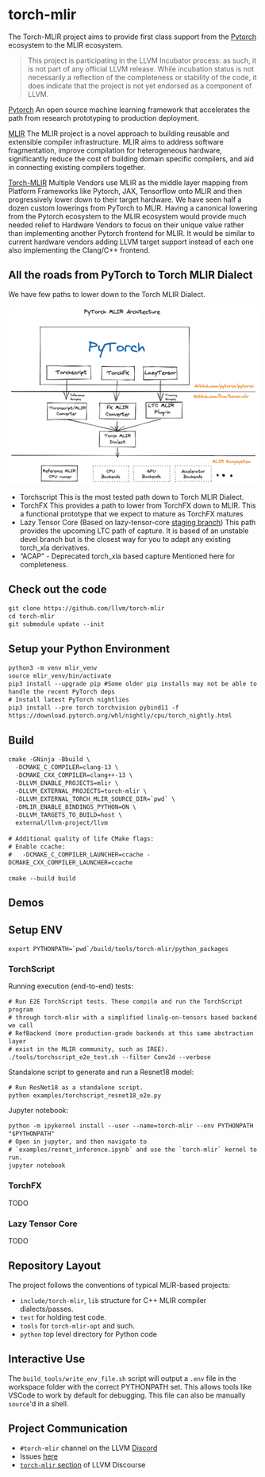 # torch-mlir

The Torch-MLIR project aims to provide first class support from the [Pytorch](https://pytorch.org) ecosystem to the MLIR ecosystem.

> This project is participating in the LLVM Incubator process: as such, it is
not part of any official LLVM release.  While incubation status is not
necessarily a reflection of the completeness or stability of the code, it
does indicate that the project is not yet endorsed as a component of LLVM.

[Pytorch](https://pytorch.org)
An open source machine learning framework that accelerates the path from research prototyping to production deployment.

[MLIR](https://mlir.llvm.org)
The MLIR project is a novel approach to building reusable and extensible compiler infrastructure. MLIR aims to address software fragmentation, improve compilation for heterogeneous hardware, significantly reduce the cost of building domain specific compilers, and aid in connecting existing compilers together.

[Torch-MLIR](https://github.com/llvm/torch-mlir)
Multiple Vendors use MLIR as the middle layer mapping from Platform Frameworks like Pytorch, JAX, Tensorflow onto MLIR and then progressively lower down to their target hardware. We have seen half a dozen custom lowerings from PyTorch to MLIR. Having a canonical lowering from the Pytorch ecosystem to the MLIR ecosystem would provide much needed relief to Hardware Vendors to focus on their unique value rather than implementing another Pytorch frontend for MLIR. It would be similar to current hardware vendors adding LLVM target support instead of each one also implementing the Clang/C++ frontend.

## All the roads from PyTorch to Torch MLIR Dialect

We have few paths to lower down to the Torch MLIR Dialect.

![Torch Lowering Architectures](Torch-MLIR.png)

 - Torchscript
    This is the most tested path down to Torch MLIR Dialect.
 - TorchFX
	This provides a path to lower from TorchFX down to MLIR. This a functional prototype that we expect to mature as TorchFX matures
 - Lazy Tensor Core (Based on lazy-tensor-core [staging branch](https://github.com/pytorch/pytorch/tree/lazy_tensor_staging/lazy_tensor_core))
	This path provides the upcoming LTC path of capture. It is based of an unstable devel branch but is the closest way for you to adapt any existing torch_xla derivatives.
 - “ACAP”  - Deprecated torch_xla based capture Mentioned here for completeness.

## Check out the code

```shell
git clone https://github.com/llvm/torch-mlir
cd torch-mlir
git submodule update --init
```

## Setup your Python Environment

```
python3 -m venv mlir_venv
source mlir_venv/bin/activate
pip3 install --upgrade pip #Some older pip installs may not be able to handle the recent PyTorch deps
# Install latest PyTorch nightlies
pip3 install --pre torch torchvision pybind11 -f https://download.pytorch.org/whl/nightly/cpu/torch_nightly.html
```

## Build 
```
cmake -GNinja -Bbuild \
  -DCMAKE_C_COMPILER=clang-13 \
  -DCMAKE_CXX_COMPILER=clang++-13 \
  -DLLVM_ENABLE_PROJECTS=mlir \
  -DLLVM_EXTERNAL_PROJECTS=torch-mlir \
  -DLLVM_EXTERNAL_TORCH_MLIR_SOURCE_DIR=`pwd` \
  -DMLIR_ENABLE_BINDINGS_PYTHON=ON \
  -DLLVM_TARGETS_TO_BUILD=host \
  external/llvm-project/llvm

# Additional quality of life CMake flags:
# Enable ccache:
#   -DCMAKE_C_COMPILER_LAUNCHER=ccache -DCMAKE_CXX_COMPILER_LAUNCHER=ccache

cmake --build build
```
## Demos

## Setup ENV
```
export PYTHONPATH=`pwd`/build/tools/torch-mlir/python_packages
```

### TorchScript
Running execution (end-to-end) tests:

```
# Run E2E TorchScript tests. These compile and run the TorchScript program
# through torch-mlir with a simplified linalg-on-tensors based backend we call
# RefBackend (more production-grade backends at this same abstraction layer
# exist in the MLIR community, such as IREE).
./tools/torchscript_e2e_test.sh --filter Conv2d --verbose
```

Standalone script to generate and run a Resnet18 model:

```
# Run ResNet18 as a standalone script.
python examples/torchscript_resnet18_e2e.py
```

Jupyter notebook:
```
python -m ipykernel install --user --name=torch-mlir --env PYTHONPATH "$PYTHONPATH"
# Open in jupyter, and then navigate to
# `examples/resnet_inference.ipynb` and use the `torch-mlir` kernel to run.
jupyter notebook
```

### TorchFX

TODO


### Lazy Tensor Core

TODO


## Repository Layout

The project follows the conventions of typical MLIR-based projects:

* `include/torch-mlir`, `lib` structure for C++ MLIR compiler dialects/passes.
* `test` for holding test code.
* `tools` for `torch-mlir-opt` and such.
* `python` top level directory for Python code

## Interactive Use

The `build_tools/write_env_file.sh` script will output a `.env`
file in the workspace folder with the correct PYTHONPATH set. This allows
tools like VSCode to work by default for debugging. This file can also be
manually `source`'d in a shell.

## Project Communication

- `#torch-mlir` channel on the LLVM [Discord](https://discord.gg/xS7Z362)
- Issues [here](https://github.com/llvm/torch-mlir/issues)
- [`torch-mlir` section](https://llvm.discourse.group/c/projects-that-want-to-become-official-llvm-projects/torch-mlir/41) of LLVM Discourse
